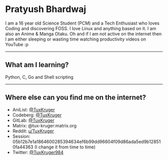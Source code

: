 # Pratyush Bhardwaj

I am a 16 year old Science Student (PCM) and a Tech Enthusiast who loves Coding and discovering FOSS. I love Linux and anything based on it. I am also an Anime & Manga Otaku. Oh and if I am not active on the internet then I am either sleeping or wasting time watching productivity videos on YouTube :p

---

## What am I learning?

Python, C, Go and Shell scripting

---

## Where else can you find me on the internet?

- AniList: [@TuxKruger](https://anilist.co/user/TuxKruger/)
- Codeberg: [@TuxKruger](https://codeberg.org/TuxKruger)
- GitLab: [@TuxKruger](https://gitlab.com/TuxKruger)
- Matrix: @tux-kruger:matrix.org
- Reddit: [u/TuxKruger](https://www.reddit.com/user/TuxKruger/)
- Session: 05b12b7e1a1864600285394634ef6b99dd96604f09d86ada5ed9b128510fa44363 (I change it from time to time)
- Twitter: [@TuxKruger984](https://twitter.com/TuxKruger984)
